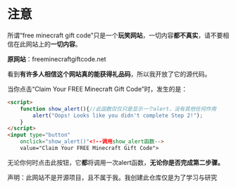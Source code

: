 # 注意

所谓“free minecraft gift code”只是一个**玩笑网站**，一切内容**都不真实**，请不要相信在此网站上的**一切内容**。

**原网站**：freeminecraftgiftcode.net

看到**有许多人相信这个网站真的能获得礼品码**，所以我开放了它的源代码。

当你点击“Claim Your FREE Minecraft Gift Code”时，发生的是：

```html
<script>  
	function show_alert(){//此函数仅仅只是显示一个alert，没有其他任何作用  
		alert("Oops! Looks like you didn't complete Step 2!");  
	}  
</script>  
<input type="button"  
	onclick="show_alert()"<!--调用show_alert函数-->  
	value="Claim Your FREE Minecraft Gift Code">
 ```
	
无论你何时点击此按钮，它**都**将调用一次alert函数，**无论你是否完成第二步骤。**

声明：此网站不是开源项目，且不属于我。我创建此仓库仅是为了学习与研究
